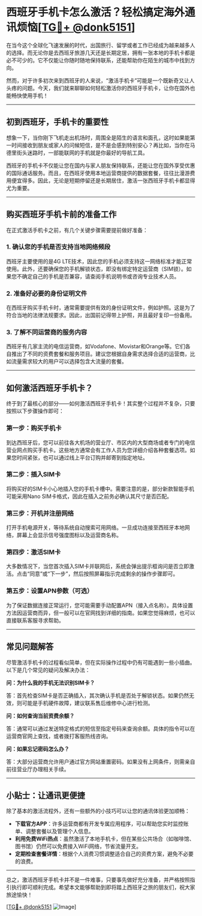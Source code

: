# 西班牙手机卡怎么激活？轻松搞定海外通讯烦恼[[TG💪+ @donk5151](https://t.me/s/donk5151)]

在当今这个全球化飞速发展的时代，出国旅行、留学或者工作已经成为越来越多人的选择。而无论你是去西班牙旅游几天还是长期定居，拥有一张本地的手机卡都是必不可少的。它不仅能让你随时随地保持联系，还能帮助你在陌生的城市中找到方向。

然而，对于许多初次来到西班牙的人来说，“激活手机卡”可能是一个既新奇又让人头疼的问题。今天，我们就来聊聊如何轻松激活你的西班牙手机卡，让你在国外也能畅快使用手机！

---

## 初到西班牙，手机卡的重要性

想象一下，当你刚下飞机走出机场时，周围全是陌生的语言和面孔，这时如果能第一时间接收到朋友或家人的问候短信，是不是会感到特别安心？再比如，当你在马德里街头迷路时，一部能联网的手机就是你最好的导航工具。

西班牙的手机卡不仅能让您在国内与家人朋友保持联系，还能让您在国外享受优惠的国际通话服务。而且，在西班牙使用本地运营商提供的数据套餐，往往比漫游费用便宜得多。因此，无论是短期停留还是长期居住，激活一张西班牙手机卡都显得尤为重要。

---

## 购买西班牙手机卡前的准备工作

在正式激活手机卡之前，有几个关键步骤需要提前做好准备：

### 1. 确认您的手机是否支持当地网络频段

西班牙主要使用的是4G LTE技术，因此您的手机必须支持这一网络标准才能正常使用。此外，还要确保您的手机解锁状态，即没有绑定特定运营商（SIM锁）。如果您不确定自己的手机是否兼容，请查阅手机说明书或咨询专业技术人员。

### 2. 准备好必要的身份证明文件

在西班牙购买手机卡时，通常需要提供有效的身份证明文件，例如护照。这是为了符合当地的法律法规要求。因此，出国前记得带上护照，并且最好复印一份备用。

### 3. 了解不同运营商的服务内容

西班牙有几家主流的电信运营商，如Vodafone、Movistar和Orange等。它们各自推出了不同的资费套餐和服务项目。建议您根据自身需求选择合适的运营商，比如流量需求较大的用户可以选择包含大流量的套餐。

---

## 如何激活西班牙手机卡？

终于到了最核心的部分——如何激活西班牙手机卡！其实整个过程并不复杂，只要按照以下步骤操作即可：

### 第一步：购买手机卡

到达西班牙后，您可以前往各大机场的营业厅、市区内的大型商场或者专门的电信营业网点购买手机卡。这些地方通常会有工作人员为您详细介绍各种套餐选项。如果您时间紧张，也可以通过线上平台订购并邮寄到指定地址。

### 第二步：插入SIM卡

将购买好的SIM卡小心地插入您的手机卡槽中。需要注意的是，部分新款智能手机可能采用Nano SIM卡格式，因此在插入之前务必确认其尺寸是否匹配。

### 第三步：开机并注册网络

打开手机电源开关，等待系统自动搜索可用网络。一旦成功连接至西班牙本地网络，屏幕上会显示信号强度图标以及运营商名称。

### 第四步：激活SIM卡

大多数情况下，当您首次插入SIM卡并联网后，系统会弹出提示框询问是否立即激活。点击“同意”或“下一步”，然后按照屏幕指示完成剩余的操作步骤即可。

### 第五步：设置APN参数（可选）

为了保证数据连接正常运行，您可能需要手动配置APN（接入点名称）。具体设置方法因运营商而异，但一般可以在官网找到详细的指南。如果您觉得麻烦，也可以直接联系客服寻求帮助。

---

## 常见问题解答

尽管激活手机卡的过程看似简单，但在实际操作过程中仍有可能遇到一些小插曲。以下是几个常见的疑问及解决办法：

**问：为什么我的手机无法识别SIM卡？**

答：首先检查SIM卡是否正确插入，其次确认手机是否处于解锁状态。如果仍然无效，则可能是手机硬件故障，建议联系售后维修中心进行检测。

**问：如何查询当前资费余额？**

答：通常可以通过发送特定格式的短信至指定号码来查询余额。具体的指令可以在运营商官网上查找，或者拨打客服热线咨询。

**问：如果忘记密码怎么办？**

答：大部分运营商允许用户通过官方网站重置密码。如果没有上网条件，则需亲自前往营业厅办理相关手续。

---

## 小贴士：让通讯更便捷

除了基本的激活流程外，还有一些额外的小技巧可以让您的通讯体验更加顺畅：

- **下载官方APP**：许多运营商都有开发专属应用程序，可以帮助您实时监控账单、调整套餐以及管理个人信息。
- **利用免费WiFi热点**：虽然激活了本地手机卡，但在某些公共场合（如咖啡馆、图书馆）仍然可以免费接入WiFi网络，节省流量开支。
- **定期检查套餐详情**：根据个人消费习惯调整适合自己的资费方案，避免不必要的浪费。

---

总之，激活西班牙手机卡并不是一件难事，只要事先做好充分准备，并严格按照指引执行即可顺利完成。希望本文能够帮助到即将踏上西班牙之旅的朋友们，祝大家旅途愉快！

[[TG💪+ @donk5151](https://t.me/s/donk5151) ![Image](https://i.postimg.cc/rwNCRYN7/Snipaste-2025-04-30-17-27-05.png)]